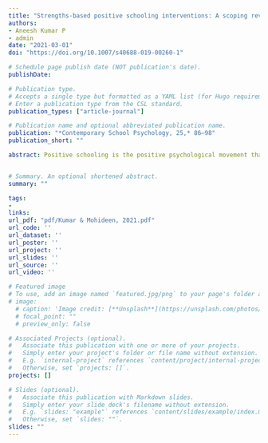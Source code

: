 ```yaml
---
title: "Strengths-based positive schooling interventions: A scoping review"
authors: 
- Aneesh Kumar P
- admin
date: "2021-03-01"
doi: "https://doi.org/10.1007/s40688-019-00260-1"

# Schedule page publish date (NOT publication's date).
publishDate: 

# Publication type.
# Accepts a single type but formatted as a YAML list (for Hugo requirements).
# Enter a publication type from the CSL standard.
publication_types: ["article-journal"]

# Publication name and optional abbreviated publication name.
publication: "*Contemporary School Psychology, 25,* 86–98"
publication_short: ""

abstract: Positive schooling is the positive psychological movement that calls for the incorporation of student well-being as a focus of the learning environment. A strength-based approach to positive schooling employs character strengths as a pathway to positive change and well-being. The scoping review aimed to systematically review and map the strength-based positive schooling interventions that have been conducted thus far on adolescent students. It has been performed using the five-stage theoretical framework proposed by Arksey and O’Malley. The present scoping review has identified 13 such studies, and examined the program design, outcomes, and theoretical underpinnings. Despite mixed intervention results, this paper highlights that strength-based positive schooling interventions produce promising positive outcomes in student well-being and positive emotions. The study also identified a need for evidence of the long-term effectiveness of these interventions, whole-school approaches, and theory building in positive schooling and education.


# Summary. An optional shortened abstract.
summary: ""

tags:
- 
links:
url_pdf: "pdf/Kumar & Mohideen, 2021.pdf"
url_code: ''
url_dataset: ''
url_poster: ''
url_project: ''
url_slides: ''
url_source: ''
url_video: ''

# Featured image
# To use, add an image named `featured.jpg/png` to your page's folder and uncomment lines below 
# image:
  # caption: 'Image credit: [**Unsplash**](https://unsplash.com/photos/s9CC2SKySJM)'
  # focal_point: ""
  # preview_only: false

# Associated Projects (optional).
#   Associate this publication with one or more of your projects.
#   Simply enter your project's folder or file name without extension.
#   E.g. `internal-project` references `content/project/internal-project/index.md`.
#   Otherwise, set `projects: []`.
projects: []

# Slides (optional).
#   Associate this publication with Markdown slides.
#   Simply enter your slide deck's filename without extension.
#   E.g. `slides: "example"` references `content/slides/example/index.md`.
#   Otherwise, set `slides: ""`.
slides: ""
---
```



